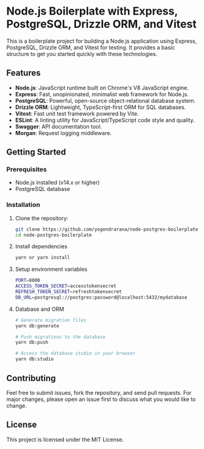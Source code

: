 # Node.js Boilerplate with Express, PostgreSQL, Drizzle ORM, and Vitest

This is a boilerplate project for building a Node.js application using Express, PostgreSQL, Drizzle ORM, and Vitest for testing. It provides a basic structure to get you started quickly with these technologies.

## Features

- **Node.js**: JavaScript runtime built on Chrome's V8 JavaScript engine.
- **Express**: Fast, unopinionated, minimalist web framework for Node.js.
- **PostgreSQL**: Powerful, open-source object-relational database system.
- **Drizzle ORM**: Lightweight, TypeScript-first ORM for SQL databases.
- **Vitest**: Fast unit test framework powered by Vite.
- **ESLint**: A linting utility for JavaScript/TypeScript code style and quality.
- **Swagger**: API documentation tool.
- **Morgan**: Request logging middleware.

## Getting Started

### Prerequisites

- Node.js installed (v14.x or higher)
- PostgreSQL database

### Installation

1. Clone the repository:
   ```bash
   git clone https://github.com/yogendrarana/node-postgres-boilerplate.git
   cd node-postgres-boilerplate

2. Install dependencies
    ```bash
    yarn or yarn install

3. Setup environment variables
    ```bash
    PORT=8000
    ACCESS_TOKEN_SECRET=accesstokensecret
    REFRESH_TOKEN_SECRET=refreshtokensecret
    DB_URL=postgresql://postgres:password@localhost:5432/mydatabase

4. Database and ORM
    ```bash
    # Generate migration files
    yarn db:generate

    # Push migrations to the database
    yarn db:push

    # Access the database studio in your browser
    yarn db:studio

## Contributing

Feel free to submit issues, fork the repository, and send pull requests. For major changes, please open an issue first to discuss what you would like to change.

## License

This project is licensed under the MIT License.